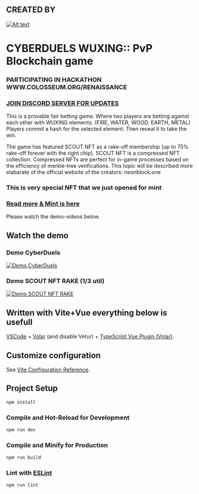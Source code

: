 
## CREATED BY
[![Alt text](https://neonblock.one/neonblock-link.png)](https://neonblock.one)
<!-- [![Alt text](https://neonblock.one)](https://neonblock.one/neonblock-link.png) -->

# CYBERDUELS WUXING:: PvP Blockchain game

### PARTICIPATING IN HACKATHON WWW.COLOSSEUM.ORG/RENAISSANCE

### [JOIN DISCORD SERVER FOR UPDATES](https://discord.com/invite/w3RkAPGdK3)


This is a provable fair betting game. Where two players are betting against each other with WUXING elements. (FIRE, WATER, WOOD, EARTH, METAL)
Players commit a hash for the selected element. Then reveal it to take the win.


The game has featured SCOUT NFT as a rake-off membership (up to 75% rake-off forever with the right chip).
SCOUT NFT is a compressed NFT collection. Compressed NFTs are perfect for in-game processes based on the efficiency of merkle-tree verifications.
This topic will be described more elabarate of the official website of the creators: neonblock.one
### This is very special NFT that we just opened for mint
### [Read more & Mint is here](https://scout.neonblock.one/)

Please watch the demo-videos below.

## Watch the demo

### Demo CyberDuels
[![Demo CyberDuels](https://neonblock.one/cyberduels.png)](https://neonblock.one/cyberduels.mp4)
### Demo SCOUT NFT RAKE (1/3 util)
[![Demo SCOUT NFT RAKE](https://neonblock.one/demoRakeOff.png)](https://neonblock.one/demoRakeOff.mp4)

## Written with Vite+Vue everything below is usefull 

[VSCode](https://code.visualstudio.com/) + [Volar](https://marketplace.visualstudio.com/items?itemName=Vue.volar) (and disable Vetur) + [TypeScript Vue Plugin (Volar)](https://marketplace.visualstudio.com/items?itemName=Vue.vscode-typescript-vue-plugin).

## Customize configuration

See [Vite Configuration Reference](https://vitejs.dev/config/).

## Project Setup

```sh
npm install
```

### Compile and Hot-Reload for Development

```sh
npm run dev
```

### Compile and Minify for Production

```sh
npm run build
```

### Lint with [ESLint](https://eslint.org/)

```sh
npm run lint
```
